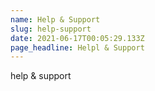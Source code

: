 ```yaml
---
name: Help & Support
slug: help-support
date: 2021-06-17T00:05:29.133Z
page_headline: Helpl & Support
---
```


help & support
